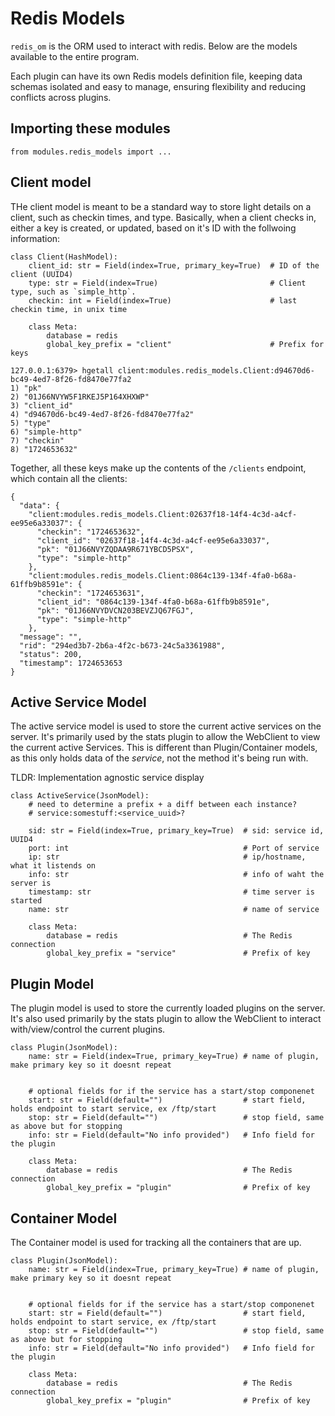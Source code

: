 # Redis Models

`redis_om` is the ORM used to interact with redis. Below are the models available to the entire program.

Each plugin can have its own Redis models definition file, keeping data schemas isolated and easy to manage, ensuring flexibility and reducing conflicts across plugins.

## Importing these modules

`from modules.redis_models import ...`

## Client model
THe client model is meant to be a standard way to store light details on a client, such as checkin times, and type. 
Basically, when a client checks in, either a key is created, or updated, based on it's ID with the follwoing information:

```
class Client(HashModel):
    client_id: str = Field(index=True, primary_key=True)  # ID of the client (UUID4)
    type: str = Field(index=True)                         # Client type, such as `simple_http`. 
    checkin: int = Field(index=True)                      # last checkin time, in unix time

    class Meta:
        database = redis
        global_key_prefix = "client"                      # Prefix for keys
```

```
127.0.0.1:6379> hgetall client:modules.redis_models.Client:d94670d6-bc49-4ed7-8f26-fd8470e77fa2
1) "pk"
2) "01J66NVYW5F1RKEJ5P164XHXWP"
3) "client_id"
4) "d94670d6-bc49-4ed7-8f26-fd8470e77fa2"
5) "type"
6) "simple-http"
7) "checkin"
8) "1724653632"
```

Together, all these keys make up the contents of the `/clients` endpoint, which contain all the clients:

```
{
  "data": {
    "client:modules.redis_models.Client:02637f18-14f4-4c3d-a4cf-ee95e6a33037": {
      "checkin": "1724653632",
      "client_id": "02637f18-14f4-4c3d-a4cf-ee95e6a33037",
      "pk": "01J66NVYZQDAA9R671YBCD5PSX",
      "type": "simple-http"
    },
    "client:modules.redis_models.Client:0864c139-134f-4fa0-b68a-61ffb9b8591e": {
      "checkin": "1724653631",
      "client_id": "0864c139-134f-4fa0-b68a-61ffb9b8591e",
      "pk": "01J66NVYDVCN203BEVZJQ67FGJ",
      "type": "simple-http"
    },
  "message": "",
  "rid": "294ed3b7-2b6a-4f2c-b673-24c5a3361988",
  "status": 200,
  "timestamp": 1724653653
}

```


## Active Service Model

The active service model is used to store the current active services on the server. It's primarily used by the stats plugin to allow the WebClient to view the current active Services. This is different than Plugin/Container models, as this only holds data of the *service*, not the method it's being run with. 

TLDR: Implementation agnostic service display

```
class ActiveService(JsonModel):
    # need to determine a prefix + a diff between each instance?
    # service:somestuff:<service_uuid>?

    sid: str = Field(index=True, primary_key=True)  # sid: service id, UUID4
    port: int                                       # Port of service
    ip: str                                         # ip/hostname, what it listends on
    info: str                                       # info of waht the server is
    timestamp: str                                  # time server is started
    name: str                                       # name of service

    class Meta:
        database = redis                            # The Redis connection
        global_key_prefix = "service"               # Prefix of key
```

## Plugin Model

The plugin model is used to store the currently loaded plugins on the server. It's also used primarily by the stats plugin to allow the WebClient to interact with/view/control the current plugins.

```
class Plugin(JsonModel):
    name: str = Field(index=True, primary_key=True) # name of plugin, make primary key so it doesnt repeat


    # optional fields for if the service has a start/stop componenet
    start: str = Field(default="")                  # start field, holds endpoint to start service, ex /ftp/start
    stop: str = Field(default="")                   # stop field, same as above but for stopping  
    info: str = Field(default="No info provided")   # Info field for the plugin

    class Meta:
        database = redis                            # The Redis connection
        global_key_prefix = "plugin"                # Prefix of key
```


## Container Model

The Container model is used for tracking all the containers that are up. 

```
class Plugin(JsonModel):
    name: str = Field(index=True, primary_key=True) # name of plugin, make primary key so it doesnt repeat


    # optional fields for if the service has a start/stop componenet
    start: str = Field(default="")                  # start field, holds endpoint to start service, ex /ftp/start
    stop: str = Field(default="")                   # stop field, same as above but for stopping  
    info: str = Field(default="No info provided")   # Info field for the plugin

    class Meta:
        database = redis                            # The Redis connection
        global_key_prefix = "plugin"                # Prefix of key
```